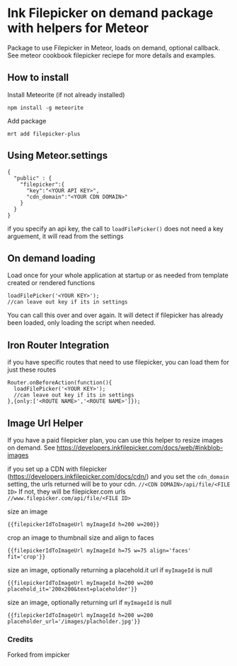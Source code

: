 # Ink Filepicker on demand package with helpers for Meteor

Package to use Filepicker in Meteor, loads on demand, optional callback.  See meteor cookbook filepicker reciepe for more details and examples.

## How to install

Install Meteorite (if not already installed)
```
npm install -g meteorite
```

Add package
```
mrt add filepicker-plus
```

## Using Meteor.settings

```
{
  "public" : {
    "filepicker":{
      "key":"<YOUR API KEY>",
      "cdn_domain":"<YOUR CDN DOMAIN>"
    }
  }
}
```
if you specify an api key, the call to `loadFilePicker()` does not need a key arguement, it will read from the settings


## On demand loading

Load once for your whole application at startup or as needed from template created or rendered functions

```
loadFilePicker('<YOUR KEY>');
//can leave out key if its in settings

```
You can call this over and over again.  It will detect if filepicker has already been loaded, only loading the script when needed.

## Iron Router Integration

if you have specific routes that need to use filepicker, you can load them for just these routes
```
Router.onBeforeAction(function(){
  loadFilePicker('<YOUR KEY>');
  //can leave out key if its in settings
},{only:['<ROUTE NAME>','<ROUTE NAME>']});
```

## Image Url Helper
If you have a paid filepicker plan, you can use this helper to resize images on demand.  See https://developers.inkfilepicker.com/docs/web/#inkblob-images

if you set up a CDN with filepicker (https://developers.inkfilepicker.com/docs/cdn/) and you set the `cdn_domain` setting, the urls returned will be to your cdn. `//<CDN DOMAIN>/api/file/<FILE ID>`  If not, they will be filepicker.com urls `//www.filepicker.com/api/file/<FILE ID>`

size an image
```
{{filepickerIdToImageUrl myImageId h=200 w=200}}
```

crop an image to thumbnail size and align to faces
```
{{filepickerIdToImageUrl myImageId h=75 w=75 align='faces' fit='crop'}}
```

size an image, optionally returning a placehold.it url if `myImageId` is null
```
{{filepickerIdToImageUrl myImageId h=200 w=200 placehold_it='200x200&text=placeholder'}}
```

size an image, optionally returning url if `myImageId` is null
```
{{filepickerIdToImageUrl myImageId h=200 w=200 placeholder_url='/images/placholder.jpg'}}
```


### Credits
Forked from impicker
